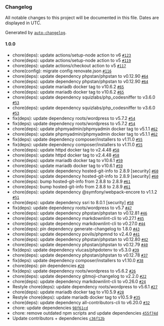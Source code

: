 ### Changelog

All notable changes to this project will be documented in this file. Dates are displayed in UTC.

Generated by [`auto-changelog`](https://github.com/CookPete/auto-changelog).

#### 1.0.0

- chore(deps): update actions/setup-node action to v6 [`#123`](https://github.com/hackariens/wordpress/pull/123)
- chore(deps): update actions/setup-node action to v5 [`#119`](https://github.com/hackariens/wordpress/pull/119)
- chore(deps): update actions/checkout action to v5 [`#117`](https://github.com/hackariens/wordpress/pull/117)
- chore(config): migrate config renovate.json [`#116`](https://github.com/hackariens/wordpress/pull/116)
- chore(deps): update dependency phpstan/phpstan to v0.12.90 [`#64`](https://github.com/hackariens/wordpress/pull/64)
- chore(deps): update dependency phpstan/phpstan to v0.12.90 [`#64`](https://github.com/hackariens/wordpress/pull/64)
- chore(deps): update mariadb docker tag to v10.6.2 [`#65`](https://github.com/hackariens/wordpress/pull/65)
- chore(deps): update mariadb docker tag to v10.6.2 [`#65`](https://github.com/hackariens/wordpress/pull/65)
- chore(deps): update dependency squizlabs/php_codesniffer to v3.6.0 [`#53`](https://github.com/hackariens/wordpress/pull/53)
- chore(deps): update dependency squizlabs/php_codesniffer to v3.6.0 [`#53`](https://github.com/hackariens/wordpress/pull/53)
- fix(deps): update dependency roots/wordpress to v5.7.2 [`#54`](https://github.com/hackariens/wordpress/pull/54)
- fix(deps): update dependency roots/wordpress to v5.7.2 [`#54`](https://github.com/hackariens/wordpress/pull/54)
- chore(deps): update phpmyadmin/phpmyadmin docker tag to v5.1.1 [`#62`](https://github.com/hackariens/wordpress/pull/62)
- chore(deps): update phpmyadmin/phpmyadmin docker tag to v5.1.1 [`#62`](https://github.com/hackariens/wordpress/pull/62)
- fix(deps): update dependency composer/installers to v1.11.0 [`#55`](https://github.com/hackariens/wordpress/pull/55)
- fix(deps): update dependency composer/installers to v1.11.0 [`#55`](https://github.com/hackariens/wordpress/pull/55)
- chore(deps): update httpd docker tag to v2.4.48 [`#58`](https://github.com/hackariens/wordpress/pull/58)
- chore(deps): update httpd docker tag to v2.4.48 [`#58`](https://github.com/hackariens/wordpress/pull/58)
- chore(deps): update mariadb docker tag to v10.6.1 [`#59`](https://github.com/hackariens/wordpress/pull/59)
- chore(deps): update mariadb docker tag to v10.6.1 [`#59`](https://github.com/hackariens/wordpress/pull/59)
- chore(deps): update dependency hosted-git-info to 2.8.9 [security] [`#60`](https://github.com/hackariens/wordpress/pull/60)
- chore(deps): update dependency hosted-git-info to 2.8.9 [security] [`#60`](https://github.com/hackariens/wordpress/pull/60)
- chore(deps): bump hosted-git-info from 2.8.8 to 2.8.9 [`#61`](https://github.com/hackariens/wordpress/pull/61)
- chore(deps): bump hosted-git-info from 2.8.8 to 2.8.9 [`#61`](https://github.com/hackariens/wordpress/pull/61)
- chore(deps): update dependency @symfony/webpack-encore to v1.1.2 [`#51`](https://github.com/hackariens/wordpress/pull/51)
- chore(deps): update dependency ssri to 8.0.1 [security] [`#50`](https://github.com/hackariens/wordpress/pull/50)
- fix(deps): update dependency roots/wordpress to v5.7 [`#47`](https://github.com/hackariens/wordpress/pull/47)
- chore(deps): update dependency phpstan/phpstan to v0.12.81 [`#46`](https://github.com/hackariens/wordpress/pull/46)
- chore(deps): update dependency markdownlint-cli to v0.27.1 [`#45`](https://github.com/hackariens/wordpress/pull/45)
- chore(deps): update dependency markdownlint-cli to v0.27.0 [`#44`](https://github.com/hackariens/wordpress/pull/44)
- chore(deps): pin dependency generate-changelog to 1.8.0 [`#43`](https://github.com/hackariens/wordpress/pull/43)
- chore(deps): update dependency povils/phpmnd to v2.4.0 [`#41`](https://github.com/hackariens/wordpress/pull/41)
- chore(deps): update dependency phpstan/phpstan to v0.12.80 [`#42`](https://github.com/hackariens/wordpress/pull/42)
- chore(deps): update dependency phpstan/phpstan to v0.12.79 [`#40`](https://github.com/hackariens/wordpress/pull/40)
- fix(deps): update dependency vlucas/phpdotenv to v5.3.0 [`#39`](https://github.com/hackariens/wordpress/pull/39)
- chore(deps): update dependency phpstan/phpstan to v0.12.78 [`#37`](https://github.com/hackariens/wordpress/pull/37)
- fix(deps): update dependency composer/installers to v1.10.0 [`#38`](https://github.com/hackariens/wordpress/pull/38)
- chore(deps): pin dependencies [`#20`](https://github.com/hackariens/wordpress/pull/20)
- fix(deps): update dependency roots/wordpress to v5.6.2 [`#26`](https://github.com/hackariens/wordpress/pull/26)
- chore(deps): update dependency gitmoji-changelog to v2.2.0 [`#22`](https://github.com/hackariens/wordpress/pull/22)
- chore(deps): update dependency markdownlint-cli to v0.26.0 [`#24`](https://github.com/hackariens/wordpress/pull/24)
- Restyle chore(deps): update dependency roots/wordpress to v5.6.1 [`#27`](https://github.com/hackariens/wordpress/pull/27)
- chore(deps): update mariadb docker tag to v10.5.9 [`#28`](https://github.com/hackariens/wordpress/pull/28)
- Restyle chore(deps): update mariadb docker tag to v10.5.9 [`#35`](https://github.com/hackariens/wordpress/pull/35)
- chore(deps): update dependency all-contributors-cli to v6.20.0 [`#32`](https://github.com/hackariens/wordpress/pull/32)
- chore: update dependencies [`98f61cd`](https://github.com/hackariens/wordpress/commit/98f61cdaa6ab41eab9cc64d321b4bcaa92df1a89)
- chore: remove outdated npm scripts and update dependencies [`455f74d`](https://github.com/hackariens/wordpress/commit/455f74d950d801c5d0961dfed99c4a28c34f669b)
- Update contributors + dependencies [`c36f12b`](https://github.com/hackariens/wordpress/commit/c36f12bdc529b2c169f8ca6a8ac05a209292552f)
